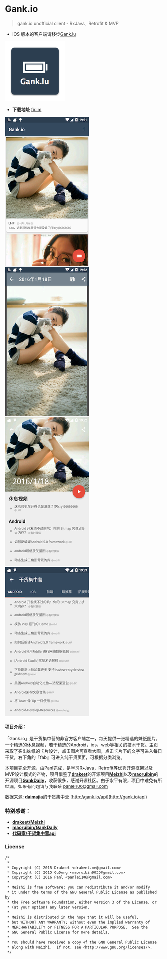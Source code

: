 # Gank.io
>gank.io unofficial client - RxJava、Retrofit &amp; MVP

- iOS 版本的客户端请移步[Gank.lu](https://github.com/Panl/Gank.lu)

![icon](/app/src/main/res/mipmap-xxxhdpi/ic_gank_lu.png)  

- **下载地址** [fir.im](http://fir.im/Gank)

![screen](screenshorts/gank_1.png)
![screen](screenshorts/gank_2.png)  
![screen](screenshorts/gank_4.png)
![screen](screenshorts/gank_5.png)

#### 项目介绍：
「Gank.io」是干货集中营的非官方客户端之一，每天提供一张精选的妹纸图片，一个精选的休息视频，若干精选的Android，ios，web等相关的技术干货。主页采取了突出妹纸的卡片设计，点击图片可查看大图，点击卡片下的文字可进入每日干货，右下角的『fab』可进入纯干货页面，可根据分类浏览。  

本项目完全开源，由Panl完成，是学习RxJava，Retrofit等优秀开源框架以及MVP设计模式的产物，项目借鉴了[**drakeet**](https://github.com/drakeet)的开源项目[**Meizhi**](https://github.com/drakeet/Meizhi)以及[**maoruibin**](https://github.com/maoruibin)的开源项目[**GankDaily**](https://github.com/maoruibin/GankDaily)，收获很多，感谢开源社区。由于水平有限，项目中难免有所纰漏，如果有问题请与我联系 panlei106@gmail.com  

数据来源: [**daimajia**](https://github.com/daimajia)的干货集中营 [http://gank.io/api](http://gank.io/api)

### 特别感谢：
- [**drakeet/Meizhi**](https://github.com/drakeet/Meizhi)
- [**maoruibin/GankDaily**](https://github.com/maoruibin/GankDaily)
- [**代码家/干货集中营api**](http://gank.io/api)

### License

    /*
     *       
     * Copyright (C) 2015 Drakeet <drakeet.me@gmail.com>
     * Copyright (C) 2015 GuDong <maoruibin9035@gmail.com>
     * Copyright (C) 2016 Panl <panlei106@gmail.com>
     *
     * Meizhi is free software: you can redistribute it and/or modify
     * it under the terms of the GNU General Public License as published by
     * the Free Software Foundation, either version 3 of the License, or
     * (at your option) any later version.
     *
     * Meizhi is distributed in the hope that it will be useful,
     * but WITHOUT ANY WARRANTY; without even the implied warranty of
     * MERCHANTABILITY or FITNESS FOR A PARTICULAR PURPOSE.  See the
     * GNU General Public License for more details.
     *
     * You should have received a copy of the GNU General Public License
     * along with Meizhi.  If not, see <http://www.gnu.org/licenses/>.
     */
